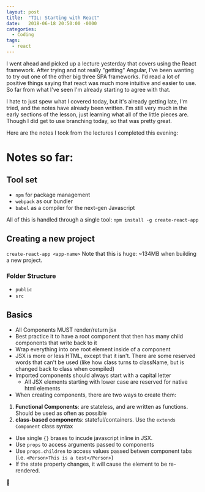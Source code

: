 ```yaml
---
layout: post
title:  "TIL: Starting with React"
date:   2018-06-18 20:50:00 -0000
categories:
  - Coding
tags:
  - react
---
```

I went ahead and picked up a lecture yesterday that covers using the React framework. After trying and not really "getting" Angular, I've been wanting to try out one of the other big three SPA frameworks. I'd read a lot of positive things saying that react was much more intuitive and easier to use. So far from what I've seen I'm already starting to agree with that.

I hate to just spew what I covered today, but it's already getting late, I'm tried, and the notes have already been written. I'm still very much in the early sections of the lesson, just learning what all of the little pieces are. Though I did get to use branching today, so that was pretty great.

Here are the notes I took from the lectures I completed this evening:

# Notes so far:

## Tool set
* `npm` for package management
* `webpack` as our bundler
* `babel` as a compiler for the next-gen Javascript

All of this is handled through a single tool:
`npm install -g create-react-app`

## Creating a new project
`create-react-app <app-name>`
Note that this is huge: ~134MB when building a new project.

### Folder Structure
* `public`
* `src`

## Basics
* All Components MUST render/return jsx
* Best practice it to have a root component that then has many child components that write back to it
* Wrap everything into one root element inside of a component
* JSX is more or less HTML, except that it isn't. There are some reserved words that can't be used (like how class turns to className, but is changed back to class when compiled)
* Imported components should always start with a capital letter
    * All JSX elements starting with lower case are reserved for native html elements
* When creating components, there are two ways to create them:
1. __Functional Components__: are stateless, and are written as functions. Should be used as often as possible
2. __class-based components__: stateful/containers. Use the `extends Component` class syntax
* Use single `{}` brases to incude javascript inline in JSX.
* Use `props` to access arguments passed to components
* Use `props.children` to access values passed betwen component tabs (i.e. `<Person>This is a test</Person>`)
* If the state property changes, it will cause the element to be re-rendered.


💚